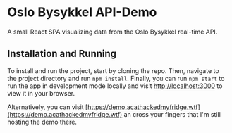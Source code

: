 # Oslo Bysykkel API-Demo
A small React SPA visualizing data from the Oslo Bysykkel real-time API.

## Installation and Running
To install and run the project, start by cloning the repo. Then, navigate to the project directory and run `npm install`. Finally, you can run `npm start` to run the app in development mode locally and visit [http://localhost:3000](http://localhost:3000) to view it in your browser.

Alternatively, you can visit [https://demo.acathackedmyfridge.wtf](https://demo.acathackedmyfridge.wtf) an cross your fingers that I'm still hosting the demo there.
